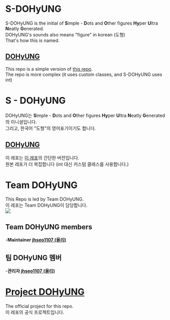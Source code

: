 # S-DOHyUNG
S-DOHyUNG is the initial of **S**imple - **D**ots and **O**ther figures **Hy**per **U**ltra **N**eatly **G**enerated.  
DOHyUNG's sounds also means "figure" in korean (도형)  
That's how this is named.  
## [DOHyUNG](https://github.com/OlliStudio/DOHyUNG-Java)
This repo is a simple version of [this repo](https://github.com/OlliStudio/DOHyUNG-Java).  
The repo is more complex (it uses custom classes, and S-DOHyUNG uses int)
# S - DOHyUNG
DOHyUNG는 **S**imple - **D**ots and **O**ther figures **Hy**per **U**ltra **N**eatly **G**enerated 의 이니셜입니다.  
그리고, 한국어 "도형"의 영어표기이기도 합니다.  
## [DOHyUNG](https://github.com/OlliStudio/DOHyUNG-Java)
이 레포는 [이 레포](https://github.com/OlliStudio/DOHyUNG-Java)의 간단한 버전입니다.  
원본 레포가 더 복잡합니다 (int 대신 커스텀 클래스를 사용합니다.)
# Team DOHyUNG
This Repo is led by Team DOHyUNG.  
이 레포는 Team DOHyUNG이 담당합니다.  
![](https://avatars0.githubusercontent.com/t/2815408?s=280&v=4)
## Team DOHyUNG members
-**Maintainer [jhseo1107 (올리)](https://github.com/jhseo1107)**
## 팀 DOHyUNG 멤버
-**관리자 [jhseo1107 (올리)](https://github.com/jhseo1107)**
# [Project DOHyUNG](https://github.com/orgs/OlliStudio/projects/2)
The official project for this repo.  
이 레포의 공식 프로젝트입니다.
